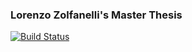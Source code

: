 ### Lorenzo Zolfanelli's Master Thesis

[![Build Status](https://travis-ci.com/lore20/Master-Thesis.svg?branch=master)](https://travis-ci.org/lore20/Master-Thesis)